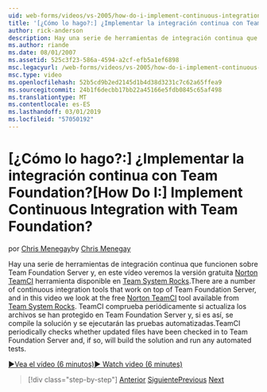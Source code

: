 ```yaml
---
uid: web-forms/videos/vs-2005/how-do-i-implement-continuous-integration-with-team-foundation
title: '[¿Cómo lo hago?:] ¿Implementar la integración continua con Team Foundation? | Microsoft Docs'
author: rick-anderson
description: Hay una serie de herramientas de integración continua que funcionen sobre Team Foundation Server y, en este vídeo veremos la dispon de herramienta gratuita de Norton TeamCI...
ms.author: riande
ms.date: 08/01/2007
ms.assetid: 525c3f23-586a-4594-a2cf-efb5a1ef6898
msc.legacyurl: /web-forms/videos/vs-2005/how-do-i-implement-continuous-integration-with-team-foundation
msc.type: video
ms.openlocfilehash: 52b5cd9b2ed2145d1b4d38d3231c7c62a65ffea9
ms.sourcegitcommit: 24b1f6decbb17bb22a45166e5fdb0845c65af498
ms.translationtype: MT
ms.contentlocale: es-ES
ms.lasthandoff: 03/01/2019
ms.locfileid: "57050192"
---
```

<a name="how-do-i-implement-continuous-integration-with-team-foundation"></a><span data-ttu-id="6ab10-104">[¿Cómo lo hago?:] ¿Implementar la integración continua con Team Foundation?</span><span class="sxs-lookup"><span data-stu-id="6ab10-104">[How Do I:] Implement Continuous Integration with Team Foundation?</span></span>
====================
<span data-ttu-id="6ab10-105">por [Chris Menegay](https://twitter.com/CMenegay)</span><span class="sxs-lookup"><span data-stu-id="6ab10-105">by [Chris Menegay](https://twitter.com/CMenegay)</span></span>

<span data-ttu-id="6ab10-106">Hay una serie de herramientas de integración continua que funcionen sobre Team Foundation Server y, en este vídeo veremos la versión gratuita [Norton TeamCI](http://teamsystemrocks.com/files/12/tools/entry1018.aspx) herramienta disponible en [Team System Rocks](http://teamsystemrocks.com/).</span><span class="sxs-lookup"><span data-stu-id="6ab10-106">There are a number of continuous integration tools that work on top of Team Foundation Server, and in this video we look at the free [Norton TeamCI](http://teamsystemrocks.com/files/12/tools/entry1018.aspx) tool available from [Team System Rocks](http://teamsystemrocks.com/).</span></span> <span data-ttu-id="6ab10-107">TeamCI comprueba periódicamente si actualiza los archivos se han protegido en Team Foundation Server y, si es así, se compile la solución y se ejecutarán las pruebas automatizadas.</span><span class="sxs-lookup"><span data-stu-id="6ab10-107">TeamCI periodically checks whether updated files have been checked in to Team Foundation Server and, if so, will build the solution and run any automated tests.</span></span>

[<span data-ttu-id="6ab10-108">&#9654;Vea el vídeo (6 minutos)</span><span class="sxs-lookup"><span data-stu-id="6ab10-108">&#9654; Watch video (6 minutes)</span></span>](https://channel9.msdn.com/Blogs/ASP-NET-Site-Videos/how-do-i-implement-continuous-integration-with-team-foundation)

> [!div class="step-by-step"]
> <span data-ttu-id="6ab10-109">[Anterior](how-do-i-discover-application-changes-prior-to-deployment.md)
> [Siguiente](how-do-i-automate-testing-using-team-build.md)</span><span class="sxs-lookup"><span data-stu-id="6ab10-109">[Previous](how-do-i-discover-application-changes-prior-to-deployment.md)
[Next](how-do-i-automate-testing-using-team-build.md)</span></span>
